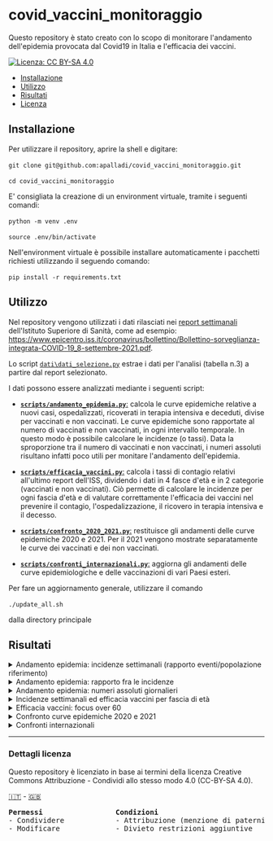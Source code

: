 # covid_vaccini_monitoraggio


Questo repository è stato creato con lo scopo di monitorare l'andamento dell'epidemia provocata dal Covid19 in Italia e l'efficacia dei vaccini.

[![Licenza: CC BY-SA 4.0](https://img.shields.io/badge/License-CC%20BY--SA%204.0-lightgrey.svg)](#dettagli-licenza)

- [Installazione](#installazione)
- [Utilizzo](#utilizzo)
- [Risultati](#risultati)
- [Licenza](#dettagli-licenza)


## Installazione

Per utilizzare il repository, aprire la shell e digitare:

`git clone git@github.com:apalladi/covid_vaccini_monitoraggio.git` 

`cd covid_vaccini_monitoraggio`

E' consigliata la creazione di un environment virtuale, tramite i seguenti comandi:

`python -m venv .env`

`source .env/bin/activate`

Nell'environment virtuale è possibile installare automaticamente i pacchetti richiesti utilizzando il seguendo comando:

`pip install -r requirements.txt` 


## Utilizzo

Nel repository vengono utilizzati i dati rilasciati nei [report settimanali](https://www.epicentro.iss.it/coronavirus/aggiornamenti) dell'Istituto Superiore di Sanità, come ad esempio: https://www.epicentro.iss.it/coronavirus/bollettino/Bollettino-sorveglianza-integrata-COVID-19_8-settembre-2021.pdf.


Lo script [`dati\dati_selezione.py`](https://github.com/apalladi/covid_vaccini_monitoraggio/blob/main/dati/dati_selezione.py) estrae i dati per l'analisi (tabella n.3) a partire dal report selezionato.


I dati possono essere analizzati mediante i seguenti script:

- [**`scripts/andamento_epidemia.py`**:](https://github.com/apalladi/covid_vaccini_monitoraggio/blob/main/scripts/andamento_epidemia.py) calcola le curve epidemiche relative a nuovi casi, ospedalizzati, ricoverati in terapia intensiva e deceduti, divise per vaccinati e non vaccinati. Le curve epidemiche sono rapportate al numero di vaccinati e non vaccinati, in ogni intervallo temporale. In questo modo è possibile calcolare le incidenze (o tassi). Data la sproporzione tra il numero di vaccinati e non vaccinati, i numeri assoluti risultano infatti poco utili per monitare l'andamento dell'epidemia. 


- [**`scripts/efficacia_vaccini.py`**:](https://github.com/apalladi/covid_vaccini_monitoraggio/blob/main/scripts/efficacia_vaccini.py) calcola i tassi di contagio relativi all'ultimo report dell'ISS, dividendo i dati in 4 fasce d'età e in 2 categorie (vaccinati e non vaccinati). Ciò permette di calcolare le incidenze per ogni fascia d'età e di valutare correttamente l'efficacia dei vaccini nel prevenire il contagio, l'ospedalizzazione, il ricovero in terapia intensiva e il decesso. 


- [**`scripts/confronto_2020_2021.py`**:](https://github.com/apalladi/covid_vaccini_monitoraggio/blob/main/scripts/confronto_2020_2021.py) restituisce gli andamenti delle curve epidemiche 2020 e 2021. Per il 2021 vengono mostrate separatamente le curve dei vaccinati e dei non vaccinati. 


- [**`scripts/confronti_internazionali.py`**:](https://github.com/apalladi/covid_vaccini_monitoraggio/blob/main/scripts/confronti_internazionali.py) aggiorna gli andamenti delle curve epidemiologiche e delle vaccinazioni di vari Paesi esteri. 

Per fare un aggiornamento generale, utilizzare il comando

`./update_all.sh`

dalla directory principale

## Risultati

<details>
  <summary>Andamento epidemia: incidenze settimanali (rapporto eventi/popolazione riferimento)</summary>
  <p align="center"><img width="750" src="/risultati/andamento_epidemia.png"></p>
</details>

<details>
  <summary>Andamento epidemia: rapporto fra le incidenze</summary>
  <p align="center"><img width="750" src="/risultati/rapporto_tra_tassi.png"></p>
</details>

<details>
  <summary>Andamento epidemia: numeri assoluti giornalieri</summary>
  <p align="center"><img width="750" src="/risultati/andamento_epidemia_num_assoluti.png"></p>
</details>

<details>
  <summary>Incidenze settimanali ed efficacia vaccini per fascia di età</summary>
  <p align="center"><img width="750" src="/risultati/tassi_efficacia.png"></p>
</details>

<details>
  <summary>Efficacia vaccini: focus over 60</summary>
  <p align="center"><img width="750" src="/risultati/focus_over60.png"></p>
</details>

<details>
  <summary>Confronto curve epidemiche 2020 e 2021</summary>
  <p align="center"><img width="750" src="/risultati/confrontro_2020_2021.png"></p>
</details>

<details>
  <summary>Confronti internazionali</summary>
    <details>
      <summary>Confronto incidenza contagi tra Bulgaria, Romania e Portogallo</summary>
      <p align="center"><img width="750" src="/risultati/confronto_nazioni_epidemia-vaccino.png"></p>
    </details>
</details>

___


### Dettagli licenza

Questo repository è licenziato in base ai termini della licenza Creative Commons Attribuzione - Condividi allo stesso modo 4.0  (CC-BY-SA 4.0).

[:it:](https://creativecommons.org/licenses/by/4.0/deed.it) - [:gb:](https://creativecommons.org/licenses/by/4.0/)
<pre>
<b>Permessi</b>                 <b>Condizioni</b>
- Condividere            - Attribuzione (menzione di paternità adeguata)
- Modificare             - Divieto restrizioni aggiuntive    
</pre>
